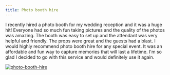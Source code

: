 ```yaml
---
title: Photo booth hire
---
```


I recently hired a photo booth for my wedding reception and it was a huge hit! Everyone had so much fun taking pictures and the quality of the photos was amazing. The booth was easy to set up and the attendant was very helpful and friendly. The props were great and the guests had a blast. I would highly recommend photo booth hire for any special event. It was an affordable and fun way to capture memories that will last a lifetime. I'm so glad I decided to go with this service and would definitely use it again.

[![photo-booth-hire](<https://dabuttonfactory.com/button.png?t=CHECK+SERVICE&f=Noto+Sans-Bold&ts=26&tc=fff&hp=45&vp=20&c=11&bgt=unicolored&bgc=4bd42f>)](<https://www.bark.com/?a_aid=5d2d0e83cdc39>)